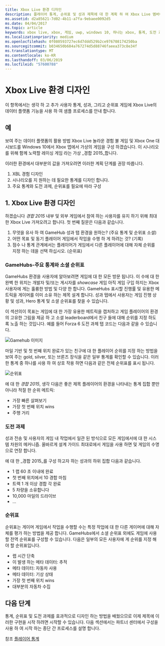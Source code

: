 ```yaml
---
title: Xbox Live 환경 디자인
description: 플레이어 통계, 순위표 및 성과 제목에 대 한 계획 하 여 Xbox Live 멤버에 대 한 훌륭한 환경을 디자인 하는 방법에 알아봅니다.
ms.assetid: d2a85621-7d02-4b11-a7fa-9ebaee0092d5
ms.date: 04/04/2017
ms.topic: article
keywords: xbox live, xbox, 게임, uwp, windows 10, 하나는 xbox, 통계, 도전 과제, 순위표, 디자인
ms.localizationpriority: medium
ms.openlocfilehash: 0f080593727ec6d7ddd529b2ce976708174250ba
ms.sourcegitcommit: b034650b684a767274d5d88746faeea373c8e34f
ms.translationtype: MT
ms.contentlocale: ko-KR
ms.lasthandoff: 03/06/2019
ms.locfileid: "57600788"
---
```

# <a name="designing-xbox-live-experiences"></a>Xbox Live 환경 디자인

이 항목에서는 생각 하 고 추가 사용자 통계, 성과, 그리고 순위표 게임에 Xbox Live의 데이터 플랫폼 기능을 사용 하 여 샘플 프로세스를 안내 합니다.

## <a name="example"></a>예
보여 주는 데이터 플랫폼의 활용 방법 Xbox Live 놀라운 경험 불 게임 및 Xbox One 대시보드를 Windows 10에서 Xbox 앱에서 가상의 게임을 구성 하겠습니다. 이 시나리오를 위해 함께 노력할 레이싱 게임 라는 가상 _경합 2015_합니다.

이러한 환경에서 대부분의 값을 가져오려면 이러한 계획 단계를 권장 따릅니다.
1. XBL 경험 디자인
2. 시나리오를 지 원하는 데 필요한 통계를 디자인 합니다.
3. 주요 통계와 도전 과제, 순위표를 필요에 따라 구성


## <a name="1-design-your-xbox-live-experiences"></a>1. Xbox Live 환경 디자인
하겠습니다 _경합 2015_ 내부 및 외부 게임에서 참여 하는 사용자를 유지 하기 위해 최대한 Xbox Live 가져오려고 합니다. 첫 번째 질문은 다음과 같습니다.

1. 무엇을 유사 하 여 GameHub 성과 탭 환경을 원하는? (주요 통계 및 순위표 소셜)
2. 어떤 목표 및 동기 플레이어 게임에서 작업을 수행 하 게 하려는 것? (기록)
3. 점수 나 통계 관계에서는 플레이어가 게임에서 다른 플레이어에 대해 자체 순위를 지정 하는 데을 선택 하십시오. (순위표)


### <a name="gamehubs---featured-statistics-and-social-leaderboards"></a>GameHubs-주요 통계와 소셜 순위표
GameHubs 환경을 사용자에 알아보려면 게임에 대 한 모든 방문 됩니다. 이 수에 대 한 완벽 한 위치는 개발자 및/또는 게시자를 _showcase_ 게임 아직 게임 구입 하지는 Xbox 사용자에 게는 훌륭한 방법 및 다양 한 합니다. GameHubs 표시할 진행률 및 유용한 메트릭을 게이머를 이미 소유 하는 제목 설계 합니다. 성과 탭에서 사용자는 게임 진행 상황 및 성과, Hero 통계 및 소셜 순위표를 찾을 수 있습니다.

이 섹션의이 목표는 게임에 대 한 가장 유용한 메트릭을 캡처하고 게임 플레이어의 환경의 고유한 그림을 제공 하 고 소셜 leaderboard에서 친구 들에 대해 순위를 지정 하도록 노출 하는 것입니다. 예를 들어 Forza 6 도전 과제 탭 코드는 다음과 같을 수 있습니다.

![Gamehub 이미지](../images/omega/forza_gamehub.png)


마일 기반 및 첫 번째 위치 완료가 있는 친구에 대 한 플레이어 순위를 지정 하는 방법을 보여 주는 gold, silver, 또는 브론즈 장식을 같은 일부 통계를 확인할 수 있습니다. 이러한 통계 중 하나를 사용 하 여 상호 작용 하면 다음과 같은 전체 순위표를 표시 됩니다.

![순위표](../images/omega/progress_gamehub_lb.png)

 에 대 한 _경합 2015_, 생각 다음은 좋은 제목 플레이어의 환경을 나타내는 통계 집합 뿐만 아니라 적절 한 순위 메트릭:
 * 가장 빠른 살펴보기
 * 가장 첫 번째 위치 wins
 * 주행 거리


### <a name="achievements"></a>도전 과제
성과 전송 및 사용자의 게임 내 작업에서 일관 된 방식으로 모든 게임에서에 대 한 시스템 차원의 메커니즘. 올바르게 설계 가이드 최대로에서 게임을 사용 하면 및 게임의 수명으로 연장 합니다.

에 대 한 _경합 2015_를 구성 하고자 하는 성과의 하위 집합 다음과 같습니다.
* 1 랩 60 초 이내에 완료
* 첫 번째 위치에서 10 경합 마침
* 트랙 1 개 이상 경합 각 완료
* 5 차량을 소유합니다
* 10,000 마일의 드라이브
* ...


###  <a name="leaderboards"></a>순위표
순위표는 게이머 게임에서 작업을 수행할 수는 특정 작업에 대 한 다른 게이머에 대해 자체를 평가 하는 방법을 제공 합니다. GameHubs에서 소셜 순위표 외에도 게임에 사용할 전역 순위표를 구성할 수 있습니다. 다음은 일부의 모든 사용자에 게 순위를 지정 해야 할 순위표입니다.

* 랩 시간 단축
 * 이 발생 하는 메타 데이터: 추적
 * 메타 데이터: 자동차 사용
 * 메타 데이터: 기상 상태
* 가장 첫 번째 위치 wins
* 대부분의 자동차 수집

## <a name="next-steps"></a>다음 단계
통계, 순위표 및 도전 과제를 효과적으로 디자인 하는 방법을 배웠으므로 이제 제목에 이러한 구현을 시작 하려면 시작할 수 있습니다.  다음 섹션에서는 파트너 센터에서 구성을 사용 하 여 시작 하는 종단 간 프로세스를 설명 합니다.

참조 [플레이어 통계](../leaderboards-and-stats-2017/player-stats.md)
